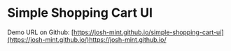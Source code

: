 # Simple Shopping Cart UI
Demo URL on Github:
[https://josh-mint.github.io/simple-shopping-cart-ui](https://josh-mint.github.io/)https://josh-mint.github.io/
